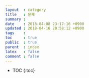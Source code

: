 ```yaml
---
layout  : category
title   : 문제
summary : 
date    : 2018-04-08 23:17:16 +0900
updated : 2018-04-16 20:58:12 +0900
tags    : 
toc     : true
public  : true
parent  : index
latex   : false
comment : false
---
```

* TOC
{:toc}

